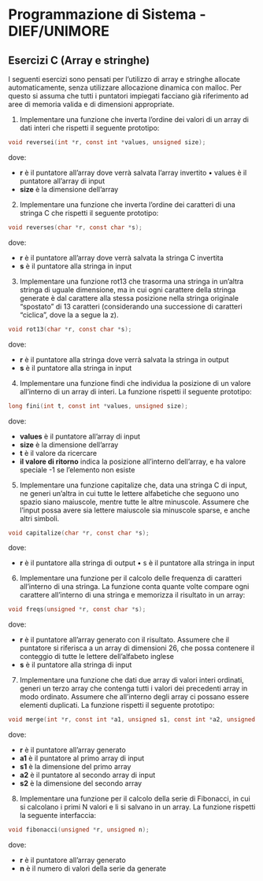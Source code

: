 ﻿# Programmazione di Sistema - DIEF/UNIMORE

## Esercizi C (Array e stringhe)
I seguenti esercizi sono pensati per l’utilizzo di array e stringhe allocate automaticamente, senza utilizzare allocazione dinamica con malloc. Per questo si assuma che tutti i puntatori impiegati facciano già riferimento ad aree di memoria valida e di dimensioni appropriate.

1. Implementare una funzione che inverta l’ordine dei valori di un array di dati interi che rispetti il seguente prototipo:

```c
void reversei(int *r, const int *values, unsigned size);
```

dove:

* **r** è il puntatore all’array dove verrà salvata l’array invertito • values è il puntatore all’array di input
* **size** è la dimensione dell’array

2. Implementare una funzione che inverta l’ordine dei caratteri di una stringa C che rispetti il seguente prototipo:

```c
void reverses(char *r, const char *s);
```   

dove:

* **r** è il puntatore all’array dove verrà salvata la stringa C invertita
* **s** è il puntatore alla stringa in input

3. Implementare una funzione rot13 che trasorma una stringa in un’altra stringa di uguale dimensione, ma in cui ogni carattere della stringa generate è dal carattere alla stessa posizione nella stringa originale “spostato” di 13 caratteri (considerando una successione di caratteri “ciclica”, dove la a segue la z).

```c
void rot13(char *r, const char *s);
```

dove:

* **r** è il puntatore alla stringa dove verrà salvata la stringa in output
* **s** è il puntatore alla stringa in input

4. Implementare una funzione findi che individua la posizione di un valore all’interno di un array di interi. La
   funzione rispetti il seguente prototipo:

```c
long fini(int t, const int *values, unsigned size);
```

dove:

* **values** è il puntatore all’array di input
* **size** è la dimensione dell’array
* **t** è il valore da ricercare
* **il valore di ritorno** indica la posizione all’interno dell’array, e ha valore speciale -1 se l’elemento non esiste

5. Implementare una funzione capitalize che, data una stringa C di input, ne generi un’altra in cui tutte le lettere alfabetiche che seguono uno spazio siano maiuscole, mentre tutte le altre minuscole. Assumere che l’input possa avere sia lettere maiuscole sia minuscole sparse, e anche altri simboli.

```c
void capitalize(char *r, const char *s);
```

dove:

* **r** è il puntatore alla stringa di output • s è il puntatore alla stringa in input

6. Implementare una funzione per il calcolo delle frequenza di caratteri all’interno di una stringa. La funzione conta quante volte compare ogni carattere all’interno di una stringa e memorizza il risultato in un array:

```c
void freqs(unsigned *r, const char *s);
```

dove:

* **r** è il puntatore all’array generato con il risultato. Assumere che il puntatore si riferisca a un array di dimensioni 26, che possa contenere il conteggio di tutte le lettere dell’alfabeto inglese
* **s** è il puntatore alla stringa di input

7. Implementare una funzione che dati due array di valori interi ordinati, generi un terzo array che contenga tutti i valori dei precedenti array in modo ordinato. Assumere che all’interno degli array ci possano essere elementi duplicati. La funzione rispetti il seguente prototipo:

```c
void merge(int *r, const int *a1, unsigned s1, const int *a2, unsigned s2);
```

dove:

* **r** è il puntatore all’array generato
* **a1** è il puntatore al primo array di input
* **s1** è la dimensione del primo array
* **a2** è il puntatore al secondo array di input
* **s2** è la dimensione del secondo array

8. Implementare una funzione per il calcolo della serie di Fibonacci, in cui si calcolano i primi N valori e li si salvano in un array. La funzione rispetti la seguente interfaccia:

```c
void fibonacci(unsigned *r, unsigned n);
```

dove:

* **r** è il puntatore all’array generato
* **n** è il numero di valori della serie da generate